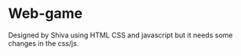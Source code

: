 # Web-game
Designed by Shiva using HTML CSS and javascript but it needs some changes in the css/js.
